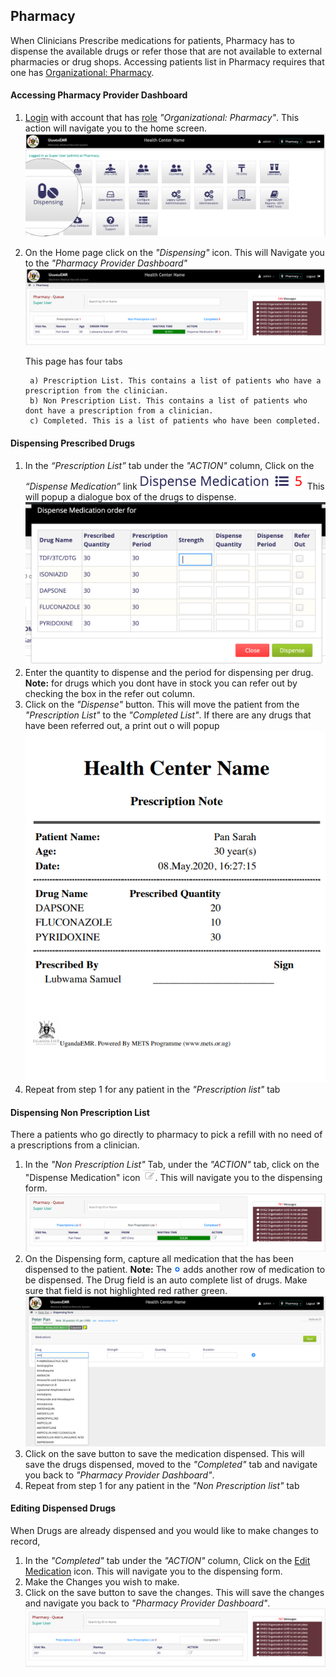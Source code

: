 ## Pharmacy
When Clinicians Prescribe medications for patients, Pharmacy has to dispense the available drugs or refer those that are not available to external pharmacies or drug shops.
Accessing patients list in Pharmacy requires that one has [Organizational: Pharmacy](../installation-and-configuration/roles.md).

#### Accessing Pharmacy Provider Dashboard
1. [Login](../../login.md) with account that has [role](../installation-and-configuration/roles.md) _"Organizational: Pharmacy"_. This action will navigate you to the home screen. 
 ![Home Screen](../../images/poc/poc_pharmacy_home_page.png)

2. On the Home page click on the _"Dispensing"_ icon. This will Navigate you to the _"Pharmacy Provider Dashboard"_
 ![Pharmacy Provider Dashboard](../../images/poc/poc_pharmacy_provider_dashboard.png)

    This page has four tabs 

        a) Prescription List. This contains a list of patients who have a prescription from the clinician.
        b) Non Prescription List. This contains a list of patients who dont have a prescription from a clinician.
        c) Completed. This is a list of patients who have been completed. 

#### Dispensing Prescribed Drugs
1. In  the _“Prescription List”_ tab under the _"ACTION"_ column, Click on the _“Dispense Medication”_ link ![Dispense Medication](../../images/poc/poc_dispense_icon.png) This will  popup a dialogue box of the drugs to dispense.
![Home Page](../../images/poc/poc_dispense_prescribed_drugs.png)
2. Enter the quantity to dispense and the period for dispensing per drug.
**Note:** for drugs which you dont have in stock you can refer out by checking the box in the refer out column.
3. Click on the _"Dispense"_ button. This will move the patient from the _"Prescription List"_ to the _"Completed List"_.
If there are any drugs that have been referred out, a print out o will popup
![Prescription List](../../images/poc/poc_dispensing_print_out.png)
4. Repeat from step 1 for any patient in the _"Prescription list"_ tab

#### Dispensing Non Prescription List
There a patients who go directly to pharmacy to pick a refill with no need of a prescriptions from a clinician. 
1. In the _"Non Prescription List"_ Tab, under the _"ACTION"_ tab, click on the "Dispense Medication" icon ![Dispense Medication](../../images/poc/poc_edit_icon.png). This will navigate you to the dispensing form.
![Non Prescription List](../../images/poc/poc_pharmacy_non_prescription_list.png)
2. On the Dispensing form, capture all medication that the has been dispensed to the patient. 
 **Note:** The ![Add more icon](../../images/poc/poc_add_more.png) adds another row of medication to be dispensed. 
    The Drug field is an auto complete list of drugs. Make sure that field is not highlighted red rather green.
  ![Dispensing Form](../../images/poc/poc_dispensing_form.png)
3. Click on the save button to save the medication dispensed. This will save the drugs dispensed, moved to the _"Completed"_ tab and navigate you back to _"Pharmacy Provider Dashboard"_. 
4. Repeat from step 1 for any patient in the _"Non Prescription list"_ tab

#### Editing Dispensed Drugs
When Drugs are already dispensed and you would like to make changes to record, 
1. In the _"Completed"_ tab under the _"ACTION"_ column, Click on the [Edit Medication](../../images/poc/poc_edit_icon.png) icon. This will navigate you to the dispensing form. 
2. Make the Changes you wish to make. 
3. Click on the save button to save the changes. This will save the changes and navigate you back to _"Pharmacy Provider Dashboard"_.  
![Completed List](../../images/poc/poc_pharmacy_completed.png)
